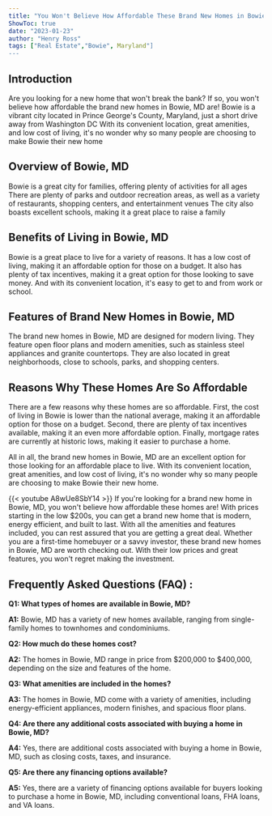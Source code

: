 ```yaml
---
title: "You Won't Believe How Affordable These Brand New Homes in Bowie, MD Are!"
ShowToc: true 
date: "2023-01-23"
author: "Henry Ross" 
tags: ["Real Estate","Bowie", Maryland"]
---
```

## Introduction
Are you looking for a new home that won't break the bank? If so, you won't believe how affordable the brand new homes in Bowie, MD are! Bowie is a vibrant city located in Prince George's County, Maryland, just a short drive away from Washington DC With its convenient location, great amenities, and low cost of living, it's no wonder why so many people are choosing to make Bowie their new home

## Overview of Bowie, MD
Bowie is a great city for families, offering plenty of activities for all ages There are plenty of parks and outdoor recreation areas, as well as a variety of restaurants, shopping centers, and entertainment venues The city also boasts excellent schools, making it a great place to raise a family

## Benefits of Living in Bowie, MD
Bowie is a great place to live for a variety of reasons. It has a low cost of living, making it an affordable option for those on a budget. It also has plenty of tax incentives, making it a great option for those looking to save money. And with its convenient location, it's easy to get to and from work or school.

## Features of Brand New Homes in Bowie, MD
The brand new homes in Bowie, MD are designed for modern living. They feature open floor plans and modern amenities, such as stainless steel appliances and granite countertops. They are also located in great neighborhoods, close to schools, parks, and shopping centers.

## Reasons Why These Homes Are So Affordable
There are a few reasons why these homes are so affordable. First, the cost of living in Bowie is lower than the national average, making it an affordable option for those on a budget. Second, there are plenty of tax incentives available, making it an even more affordable option. Finally, mortgage rates are currently at historic lows, making it easier to purchase a home.

All in all, the brand new homes in Bowie, MD are an excellent option for those looking for an affordable place to live. With its convenient location, great amenities, and low cost of living, it's no wonder why so many people are choosing to make Bowie their new home.

{{< youtube A8wUe8SbY14 >}} 
If you're looking for a brand new home in Bowie, MD, you won't believe how affordable these homes are! With prices starting in the low $200s, you can get a brand new home that is modern, energy efficient, and built to last. With all the amenities and features included, you can rest assured that you are getting a great deal. Whether you are a first-time homebuyer or a savvy investor, these brand new homes in Bowie, MD are worth checking out. With their low prices and great features, you won't regret making the investment.

## Frequently Asked Questions (FAQ) :
**Q1: What types of homes are available in Bowie, MD?**

**A1:** Bowie, MD has a variety of new homes available, ranging from single-family homes to townhomes and condominiums. 

**Q2: How much do these homes cost?**

**A2:** The homes in Bowie, MD range in price from $200,000 to $400,000, depending on the size and features of the home. 

**Q3: What amenities are included in the homes?**

**A3:** The homes in Bowie, MD come with a variety of amenities, including energy-efficient appliances, modern finishes, and spacious floor plans. 

**Q4: Are there any additional costs associated with buying a home in Bowie, MD?**

**A4:** Yes, there are additional costs associated with buying a home in Bowie, MD, such as closing costs, taxes, and insurance. 

**Q5: Are there any financing options available?**

**A5:** Yes, there are a variety of financing options available for buyers looking to purchase a home in Bowie, MD, including conventional loans, FHA loans, and VA loans.



